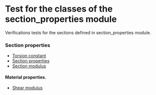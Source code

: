 # Test for the classes of the section_properties module

Verifications tests for the sections defined in section_properties module.

### Section properties
- [Torsion constant](https://en.wikipedia.org/wiki/Torsion_constant)
- [Section properties](https://www.steelforlifebluebook.co.uk/explanatory-notes/ec3-ukna/properties/)
- [Section modulus](https://en.wikipedia.org/wiki/Section_modulus#Plastic_section_modulus)
#### Material properties.
- [Shear modulus](https://en.wikipedia.org/wiki/Shear_modulus)
